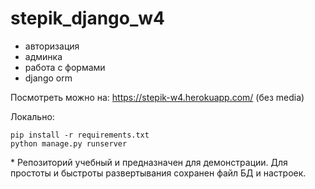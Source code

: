 # stepik_django_w4

* авторизация
* админка 
* работа с формами
* django orm

Посмотреть можно на:
https://stepik-w4.herokuapp.com/ (без media)

Локально:
```
pip install -r requirements.txt
python manage.py runserver
```
\* Репозиторий учебный и предназначен для демонстрации. Для простоты и быстроты развертывания сохранен файл БД и настроек. 
